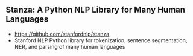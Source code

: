 ## Stanza: A Python NLP Library for Many Human Languages
- https://github.com/stanfordnlp/stanza
- Stanford NLP Python library for tokenization, sentence segmentation, NER, and parsing of many human languages